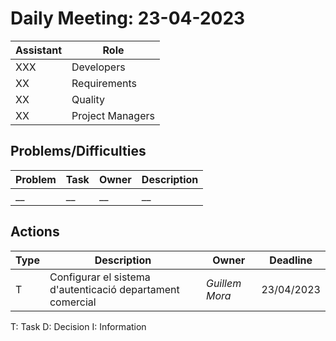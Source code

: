 # Daily Meeting: 23-04-2023

| Assistant | Role             |  
|-----------|------------------|
| XXX       | Developers       |   
| XX        | Requirements     |  
| XX        | Quality          |
| XX        | Project Managers |

## Problems/Difficulties

| Problem | Task | Owner | Description |
|---------|------|-------|-------------|
| __      | __   | __    | __          |

## Actions

| Type | Description                                                | Owner          | Deadline   |
|------|------------------------------------------------------------|----------------|------------|
| T    | Configurar el sistema d'autenticació departament comercial | _Guillem Mora_ | 23/04/2023 |

T: Task
D: Decision
I: Information
